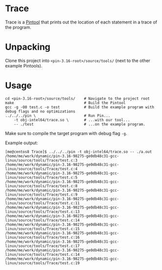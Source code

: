 # Trace

Trace is a [Pintool](https://software.intel.com/content/www/us/en/develop/articles/pin-a-dynamic-binary-instrumentation-tool.html) that prints out the location of each statement in a trace of the program.

# Unpacking

Clone this project into `<pin-3.16-root>/source/tools/` (next to the other example Pintools).

# Usage

```
cd <pin-3.16-root>/source/tools/    # Navigate to the project root
make                                # Build the Pintool
gcc -g -O0 test.c -o test           # Build the example program with debug flags and no optimizations
../../../pin \                      # Run Pin...
    -t obj-intel64/trace.so \       # ...with our tool...
    -- ./test                       # ...on the example program.
```

Make sure to compile the target program with debug flag `-g`.

Example output:
```
[me@centos8 Trace]$ ../../../pin -t obj-intel64/trace.so -- ./a.out
/home/me/work/dynamic/pin-3.16-98275-ge0db48c31-gcc-linux/source/tools/Trace/test.c:3
/home/me/work/dynamic/pin-3.16-98275-ge0db48c31-gcc-linux/source/tools/Trace/test.c:4
/home/me/work/dynamic/pin-3.16-98275-ge0db48c31-gcc-linux/source/tools/Trace/test.c:5
/home/me/work/dynamic/pin-3.16-98275-ge0db48c31-gcc-linux/source/tools/Trace/test.c:8
/home/me/work/dynamic/pin-3.16-98275-ge0db48c31-gcc-linux/source/tools/Trace/test.c:9
/home/me/work/dynamic/pin-3.16-98275-ge0db48c31-gcc-linux/source/tools/Trace/test.c:11
/home/me/work/dynamic/pin-3.16-98275-ge0db48c31-gcc-linux/source/tools/Trace/test.c:13
/home/me/work/dynamic/pin-3.16-98275-ge0db48c31-gcc-linux/source/tools/Trace/test.c:14
/home/me/work/dynamic/pin-3.16-98275-ge0db48c31-gcc-linux/source/tools/Trace/test.c:15
/home/me/work/dynamic/pin-3.16-98275-ge0db48c31-gcc-linux/source/tools/Trace/test.c:16
/home/me/work/dynamic/pin-3.16-98275-ge0db48c31-gcc-linux/source/tools/Trace/test.c:17
/home/me/work/dynamic/pin-3.16-98275-ge0db48c31-gcc-linux/source/tools/Trace/test.c:14
/home/me/work/dynamic/pin-3.16-98275-ge0db48c31-gcc-linux/source/tools/Trace/test.c:19
```
